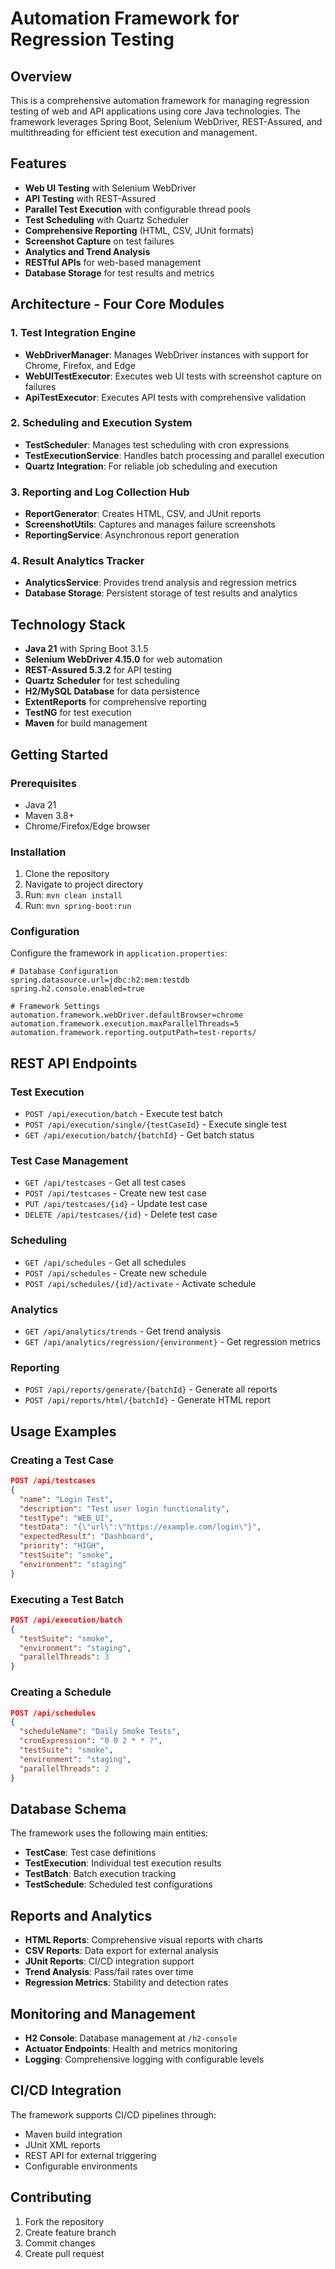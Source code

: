 # Automation Framework for Regression Testing

## Overview
This is a comprehensive automation framework for managing regression testing of web and API applications using core Java technologies. The framework leverages Spring Boot, Selenium WebDriver, REST-Assured, and multithreading for efficient test execution and management.

## Features
- **Web UI Testing** with Selenium WebDriver
- **API Testing** with REST-Assured
- **Parallel Test Execution** with configurable thread pools
- **Test Scheduling** with Quartz Scheduler
- **Comprehensive Reporting** (HTML, CSV, JUnit formats)
- **Screenshot Capture** on test failures
- **Analytics and Trend Analysis**
- **RESTful APIs** for web-based management
- **Database Storage** for test results and metrics

## Architecture - Four Core Modules

### 1. Test Integration Engine
- **WebDriverManager**: Manages WebDriver instances with support for Chrome, Firefox, and Edge
- **WebUITestExecutor**: Executes web UI tests with screenshot capture on failures
- **ApiTestExecutor**: Executes API tests with comprehensive validation

### 2. Scheduling and Execution System
- **TestScheduler**: Manages test scheduling with cron expressions
- **TestExecutionService**: Handles batch processing and parallel execution
- **Quartz Integration**: For reliable job scheduling and execution

### 3. Reporting and Log Collection Hub
- **ReportGenerator**: Creates HTML, CSV, and JUnit reports
- **ScreenshotUtils**: Captures and manages failure screenshots
- **ReportingService**: Asynchronous report generation

### 4. Result Analytics Tracker
- **AnalyticsService**: Provides trend analysis and regression metrics
- **Database Storage**: Persistent storage of test results and analytics

## Technology Stack
- **Java 21** with Spring Boot 3.1.5
- **Selenium WebDriver 4.15.0** for web automation
- **REST-Assured 5.3.2** for API testing
- **Quartz Scheduler** for test scheduling
- **H2/MySQL Database** for data persistence
- **ExtentReports** for comprehensive reporting
- **TestNG** for test execution
- **Maven** for build management

## Getting Started

### Prerequisites
- Java 21
- Maven 3.8+
- Chrome/Firefox/Edge browser

### Installation
1. Clone the repository
2. Navigate to project directory
3. Run: `mvn clean install`
4. Run: `mvn spring-boot:run`

### Configuration
Configure the framework in `application.properties`:

```properties
# Database Configuration
spring.datasource.url=jdbc:h2:mem:testdb
spring.h2.console.enabled=true

# Framework Settings
automation.framework.webDriver.defaultBrowser=chrome
automation.framework.execution.maxParallelThreads=5
automation.framework.reporting.outputPath=test-reports/
```

## REST API Endpoints

### Test Execution
- `POST /api/execution/batch` - Execute test batch
- `POST /api/execution/single/{testCaseId}` - Execute single test
- `GET /api/execution/batch/{batchId}` - Get batch status

### Test Case Management
- `GET /api/testcases` - Get all test cases
- `POST /api/testcases` - Create new test case
- `PUT /api/testcases/{id}` - Update test case
- `DELETE /api/testcases/{id}` - Delete test case

### Scheduling
- `GET /api/schedules` - Get all schedules
- `POST /api/schedules` - Create new schedule
- `POST /api/schedules/{id}/activate` - Activate schedule

### Analytics
- `GET /api/analytics/trends` - Get trend analysis
- `GET /api/analytics/regression/{environment}` - Get regression metrics

### Reporting
- `POST /api/reports/generate/{batchId}` - Generate all reports
- `POST /api/reports/html/{batchId}` - Generate HTML report

## Usage Examples

### Creating a Test Case
```json
POST /api/testcases
{
  "name": "Login Test",
  "description": "Test user login functionality",
  "testType": "WEB_UI",
  "testData": "{\"url\":\"https://example.com/login\"}",
  "expectedResult": "Dashboard",
  "priority": "HIGH",
  "testSuite": "smoke",
  "environment": "staging"
}
```

### Executing a Test Batch
```json
POST /api/execution/batch
{
  "testSuite": "smoke",
  "environment": "staging",
  "parallelThreads": 3
}
```

### Creating a Schedule
```json
POST /api/schedules
{
  "scheduleName": "Daily Smoke Tests",
  "cronExpression": "0 0 2 * * ?",
  "testSuite": "smoke",
  "environment": "staging",
  "parallelThreads": 2
}
```

## Database Schema
The framework uses the following main entities:
- **TestCase**: Test case definitions
- **TestExecution**: Individual test execution results
- **TestBatch**: Batch execution tracking
- **TestSchedule**: Scheduled test configurations

## Reports and Analytics
- **HTML Reports**: Comprehensive visual reports with charts
- **CSV Reports**: Data export for external analysis
- **JUnit Reports**: CI/CD integration support
- **Trend Analysis**: Pass/fail rates over time
- **Regression Metrics**: Stability and detection rates

## Monitoring and Management
- **H2 Console**: Database management at `/h2-console`
- **Actuator Endpoints**: Health and metrics monitoring
- **Logging**: Comprehensive logging with configurable levels

## CI/CD Integration
The framework supports CI/CD pipelines through:
- Maven build integration
- JUnit XML reports
- REST API for external triggering
- Configurable environments

## Contributing
1. Fork the repository
2. Create feature branch
3. Commit changes
4. Create pull request

